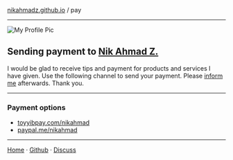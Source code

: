 [nikahmadz.github.io][1] / pay

***

![My Profile Pic](https://avatars0.githubusercontent.com/u/7868782?v=4&s=40)

## Sending payment to [Nik Ahmad Z.][1]
I would be glad to receive tips and payment for products and services I have given.
Use the following channel to send your payment.
Please [inform me][3] afterwards. Thank you.

***

### Payment options
- [toyyibpay.com/nikahmad](https://toyyibpay.com/nikahmad)
- [paypal.me/nikahmad](https://paypal.me/nikahmad)

***

[Home][1] &middot; [Github][2] &middot; [Discuss][3]

[1]:https://nikahmadz.github.io
[2]:https://github.com/nikahmadz
[3]:https://github.com/nikahmadz/nikahmadz.github.io/discussions "Go to Discusssion Room"
